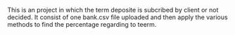 This is an project in which the term deposite is subcribed by client or not decided. It consist of one bank.csv file uploaded and then apply the various methods to find the percentage regarding to teerm.
